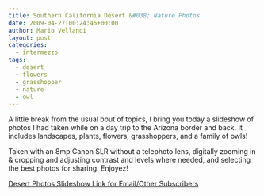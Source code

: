 ```yaml
---
title: Southern California Desert &#038; Nature Photos
date: 2009-04-27T00:24:45+00:00
author: Mario Vellandi
layout: post
categories:
  - intermezzo
tags:
  - desert
  - flowers
  - grasshopper
  - nature
  - owl
---
```

A little break from the usual bout of topics, I bring you today a slideshow of photos I had taken while on a day trip to the Arizona border and back. It includes landscapes, plants, flowers, grasshoppers, and a family of owls!

Taken with an 8mp Canon SLR without a telephoto lens, digitally zooming in & cropping and adjusting contrast and levels where needed, and selecting the best photos for sharing. Enjoyez!

[Desert Photos Slideshow Link for Email/Other Subscribers](http://www.flickr.com/photos/mvellandi/sets/72157617103158201/show/)
